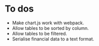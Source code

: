 # To dos

- Make chart.js work with webpack.
- Allow tables to be sorted by column.
- Allow tables to be filtered.
- Serialise financial data to a text format.
